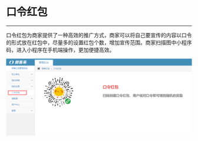 # 口令红包

---

口令红包为商家提供了一种高效的推广方式，商家可以将自己要宣传的内容以口令的形式放在红包中，尽量多的设置红包个数，增加宣传范围。商家扫描图中小程序码，进入小程序在手机端操作，更加便捷高效。

![](/assets/import.png125445)

